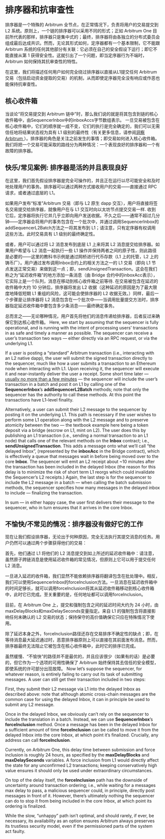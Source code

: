 # 排序器和抗审查性

排序器是一个特殊的 Arbitrum 全节点，在正常情况下，负责将用户的交易提交到 L2
系统。原则上，一个链的排序器可以采用不同的形式；正如 Arbitrum One
目前所代表的那样，排序器只是集中式的；最终，排序器将由各独立的分布式委员会组成最后达成共识。然而，无论其形式如何，定序器都有一个基本限制，它不能跟
Arbitrum 系统的任何其他部分有关联：它必须在自己的安全假设下运行；即它不能直接从第
1 获得安全性。这就引出了一个问题，即当定序器行为不端时，Arbitrum
如何保持其抗审查性的特性。

在这里，我们将描述任何用户如何完全绕过排序器以直接从L1提交任何 Arbitrum 交易（包括启动资金提取的交易）的机制，从而即使定序器完全没有响应或作恶也能保持抗审查性。

## 核心收件箱

当谈论“将交易提交到 Arbitrum
链中”时，那么我们说的就是将其包含到链的核心收件箱中，由SequencerInbox中的inboxAccs字节数组表示。
一旦交易被包含在核心收件箱中，它们的顺序就一成不变，它们的执行是完全确定的，我们可以无需信任地将结果状态视为具有
L1
级别的最终性（有关更多信息，请参阅[洞察 Arbitrum ](../../深入理解协议/洞悉Arbitrum.md#高屋建瓴)）。排序器的角色是关注之前发生的事情；即交易如何进入核心收件箱。
我们将把一个交易可能采取的路线分为两种情况：一个表现良好的排序器和一个有故障的排序器。

## 快乐/常见案例: 排序器是活的并且表现良好

在这里，我们首先假设排序器是完全可操作的，并且正在运行以尽可能安全和及时地处理用户的事务。排序器可以通过两种方式接收用户的交易——直接通过
RPC 请求，或者通过底层的 L1。

如果用户发布“标准”Arbitrum 交易（即与 L2 原生 dapp
交互），用户将直接将签名交易提交给排序器，就像用户在与 L1
交互时向以太坊节点提交交易一样.
收到它后，定序器将执行它并几乎立即向用户发送收据。不久之后——通常不超过几分钟——定序器会将用户的事务包含在一个批次中，并通过调用SequencerInbox的addSequencerL2Batch方法之一将其发布到
L1；请注意，只有定序器有权调用这些方法。此时交易具有 L1 级别的最终确定性。

或者，用户可以通过将 L2 消息发布到底层 L1 上来将其 L2
消息提交给排序器。如果用户希望与 L2 消息一起执行一些 L1
操作并保持两者之间的原子性，则此路径是必要的——这里的教科书示例是通过网桥进行代币存款（L1
上的托管，L2 上的铸币厂）。用户通过发布调用Inbox合约上的相关方法之一的 L1
交易（即向 L1
节点发送正常交易）来做到这一点；即，sendUnsignedTransaction。这会在我们称之为“延迟收件箱”的地方添加一条消息（由
Bridge
合约中的inboxAcc表示），它实际上是一个队列，消息在移动到核心收件箱之前等待.
在交易被包含在延迟的收件箱中大约 10 分钟后，排序器将发出 L2
收据（这种延迟的原因是为了最大限度地降低短期 L1 重组的风险，这可能会使排序器的 L2
收据无效。）同样，最后一个步骤是让排序器将 L2
消息包含在一个批次中——当调用批量提交方法时，排序器指定延迟收件箱中要包含多少条消息——最终确定事务。

总而言之——无论哪种情况，用户首先将他们的消息传递给排序器，后者反过来确保它到达核心收件箱。
Here, we start by assuming that the sequencer is fully operational, and
is running with the intent of processing users’ transactions in as safe
and timely a manner as possible. The sequencer can receive a user’s
transaction two ways — either directly via an RPC request, or via the
underlying L1.

If a user is posting a “standard” Arbitrum transaction (i.e., interacting with an L2 native dapp), the user will submit the signed transaction directly to the sequencer, much like how a user submits a transaction to an Ethereum node when interacting with L1. Upon receiving it, the sequencer will execute it and near-instantly deliver the user a receipt. Some short time later — [usually no more than a few minutes](https://arbiscan.io/batches) — the sequencer will include the user’s transaction in a batch and post it on L1 by calling one of the **SequencerInbox**’s **addSequencerL2Batch** methods; note that only the sequencer has the authority to call these methods. At this point the transactions have L1-level finality. 



Alternatively, a user can submit their L2 message to the sequencer by posting it on the underlying L1. This path is necessary if the user wishes to perform some L1 operation along with the L2 message and to preserve atomicity between the two — the textbook example here being a token deposit via a bridge (escrow on L1, mint on L2). The user does this by publishing an L1 transaction (i.e., sending a normal transaction to an L1 node) that calls one of the relevant methods on the **Inbox** contract; i.e., **sendUnsignedTransaction**. This adds a message onto what we’ll call “the delayed Inbox”, (represented by the **inboxAcc** in the Bridge contract), which is effectively a queue that messages wait in before being moved over to the core **Inbox**. The sequencer will emit an L2 receipt about ~10 minutes after the transaction has been included in the delayed Inbox (the reason for this delay is to minimize the risk of short term L1 reorgs which could invalidate the Sequencer’s L2 receipts.) Again, the last step is for the sequencer to include the L2 message in a batch — when calling the batch submission methods, the sequencer specifies how many messages in the delayed inbox to include — finalizing the transaction.

	
In sum — in either happy case, the user first delivers their message to the sequencer, who in turn ensures that it arrives in the core Inbox. 

## 不愉快/不常见的情况：排序器没有做好它的工作

现在让我们假设排序器，无论出于何种原因，完全无法执行其提交消息的任务。用户仍然可以通过两个步骤获得他们的交易：

首先，他们通过 L1 将他们的 L2 消息提交到如上所述的延迟收件箱中：请注意，虽然原子跨链消息是使用延迟收件箱的常见情况，但原则上它可以用于提交任何 L2 消息。

一旦进入延迟的收件箱，我们显然不能依赖排序器将翻译包含在批处理中。相反，我们可以使用SequencerInbox的forceInclusion方法。一旦消息在延迟收件箱中的时间足够长，就可以调用forceInclusion将其从延迟收件箱移动到核心收件箱中，此时它已完成。至关重要的是，任何地址都可以调用forceInclusion。

目前，在 Arbitrum One 上，提交和强制包含之间的延迟时间大约为 24 小时，由maxDelayBlocks和maxDelaySeconds变量指定。来自 L1 的强制包含将直接影响任何未确认的 L2 交易的状态；保持保守的高价值确保它只应在特殊情况下使用。

除了延迟本身之外，forceInclusion路径还存在交易排序不确定性的缺点；即，在等待消息最大延迟通过时，恶意排序器原则上可以直接在其前面发布消息。然而，排序器最终无法阻止它被包含在核心收件箱中，此时它的排序已完成。

虽然缓慢、“不愉快”的路径并不是最优的，并且应该很少（如果有的话）是必要的，但它作为一个选项的可用性确保了 Arbitrum 始终保持其去信任的安全模型，即使系统的许可部分出现故障。
Now let’s suppose the sequencer, for whatever reason, is entirely failing to carry out its task of submitting messages. A user can still get their transaction included in two steps:

First, they submit their L2 message via L1 into the delayed Inbox as described above: note that although atomic cross-chain messages are the common case for using the delayed Inbox, it can in principle be used to submit any L2 message. 

Once in the delayed Inbox, we obviously can’t rely on the sequencer to include the translation in a batch. Instead, we can use **SequencerInbox**’s **forceInclusion** method. Once a message has been in the delayed Inbox for a sufficient amount of time **forceInclusion** can be called to move it from the delayed Inbox into the core Inbox, at which point it’s finalized. Crucially, any address can call **forceInclusion**. 

Currently, on Arbitrum One, this delay time between submission and force inclusion is roughly 24 hours, as specified by the **maxDelayBlocks** and **maxDelaySeconds** variables. A force inclusion from L1 would directly affect the state for any unconfirmed L2 transactions; keeping conservatively high value ensures it should only be used under extraordinary circumstances.

On top of the delay itself, the **forceInclusion** path has the downside of uncertainty around transaction ordering; i.e., while waiting for a messages max delay to pass, a malicious sequencer could, in principle, directly post messages in front of it. However, there’s ultimately nothing the sequencer can do to stop it from being included in the core Inbox, at which point its ordering is finalized.
	
While the slow, “unhappy” path isn’t optimal, and should rarely, if ever, be necessary, its availability as an option ensures Arbitrum always preserves its trustless security model, even if the permissioned parts of the system act faulty.